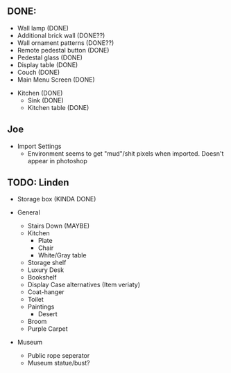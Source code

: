 ## DONE:
* Wall lamp (DONE)
* Additional brick wall (DONE??)
* Wall ornament patterns (DONE??)
* Remote pedestal button (DONE)
* Pedestal glass (DONE)
* Display table (DONE)
* Couch (DONE)
* Main Menu Screen (DONE)
- Kitchen (DONE)
	* Sink (DONE)
	* Kitchen table (DONE)

## Joe
- Import Settings
	* Environment seems to get "mud"/shit pixels when imported. Doesn't appear in photoshop
	

## TODO: Linden
* Storage box (KINDA DONE)
- General
	* Stairs Down (MAYBE)
	* Kitchen
		- Plate
		- Chair
		- White/Gray table
	* Storage shelf
	* Luxury Desk
	* Bookshelf
	* Display Case alternatives (Item veriaty)
	* Coat-hanger
	* Toilet
	* Paintings
		- Desert
	* Broom
	* Purple Carpet
	
- Museum
	* Public rope seperator
	* Museum statue/bust?